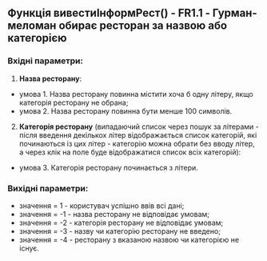 ## Функція вивестиІнформРест() - FR1.1 - Гурман-меломан обирає ресторан за назвою або категорією

### Вхідні параметри:
1. **Назва ресторану**:
- умова 1. Назва ресторану повинна містити хоча б одну літеру, якщо категорія ресторану не обрана;
- умова 2. Назва ресторану повинна бути менше 100 символів.
2. **Категорія ресторану** (випадаючий список через пошук за літерами - після введення декількох літер відображається список категорій, які починаються із цих літер - категорію можна обрати без вводу літер, а через клік на поле буде відображатися список всіх категорій): 
- умова 3. Категорія ресторану починається з літери.

### Вихідні параметри:
- значення = 1 - користувач успішно ввів всі дані;
- значення = -1 - назва ресторану не відповідає умовам;
- значення = -2 - категорія ресторану не відповідає умовам;
- значення = -3 - назву чи категорію ресторану не введено;
- значення = -4 - ресторану з вказаною назвою чи категорією не існує.
